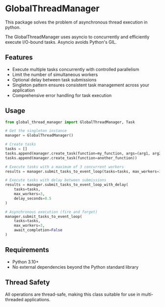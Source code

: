 # GlobalThreadManager

This package solves the problem of asynchronous thread execution in python. 

The GlobalThreadManager uses asyncio to concurrently and efficiently execute I/O-bound tasks. Asyncio avoids Python's GIL.

## Features

- Execute multiple tasks concurrently with controlled parallelism
- Limit the number of simultaneous workers
- Optional delay between task submissions
- Singleton pattern ensures consistent task management across your application
- Comprehensive error handling for task execution

## Usage

```python
from global_thread_manager import GlobalThreadManager, Task

# Get the singleton instance
manager = GlobalThreadManager()

# Create tasks
tasks = []
tasks.append(manager.create_task(function=my_function, args=(arg1, arg2), kwargs={'key': 'value'}))
tasks.append(manager.create_task(function=another_function))

# Execute tasks with a maximum of 3 concurrent workers
results = manager.submit_tasks_to_event_loop(tasks=tasks, max_workers=3)

# Execute tasks with delay between submissions
results = manager.submit_tasks_to_event_loop_with_delay(
    tasks=tasks, 
    max_workers=3,
    delay_seconds=0.5
)

# Asynchronous execution (fire and forget)
manager.submit_tasks_to_event_loop(
    tasks=tasks, 
    max_workers=3,
    await_completion=False
)
```

## Requirements

- Python 3.10+
- No external dependencies beyond the Python standard library

## Thread Safety

All operations are thread-safe, making this class suitable for use in multi-threaded applications.
